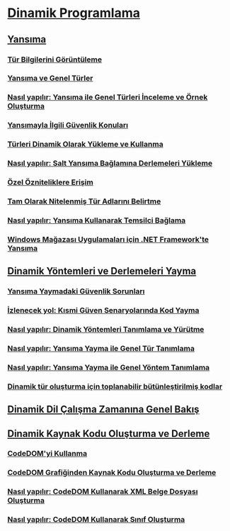 # [Dinamik Programlama](index.md)
## [Yansıma](reflection.md)
### [Tür Bilgilerini Görüntüleme](viewing-type-information.md)
### [Yansıma ve Genel Türler](reflection-and-generic-types.md)
### [Nasıl yapılır: Yansıma ile Genel Türleri İnceleme ve Örnek Oluşturma](how-to-examine-and-instantiate-generic-types-with-reflection.md)
### [Yansımayla İlgili Güvenlik Konuları](security-considerations-for-reflection.md)
### [Türleri Dinamik Olarak Yükleme ve Kullanma](dynamically-loading-and-using-types.md)
### [Nasıl yapılır: Salt Yansıma Bağlamına Derlemeleri Yükleme](how-to-load-assemblies-into-the-reflection-only-context.md)
### [Özel Özniteliklere Erişim](accessing-custom-attributes.md)
### [Tam Olarak Nitelenmiş Tür Adlarını Belirtme](specifying-fully-qualified-type-names.md)
### [Nasıl yapılır: Yansıma Kullanarak Temsilci Bağlama](how-to-hook-up-a-delegate-using-reflection.md)
### [Windows Mağazası Uygulamaları için .NET Framework'te Yansıma](reflection-for-windows-store-apps.md)
## [Dinamik Yöntemleri ve Derlemeleri Yayma](emitting-dynamic-methods-and-assemblies.md)
### [Yansıma Yaymadaki Güvenlik Sorunları](security-issues-in-reflection-emit.md)
### [İzlenecek yol: Kısmi Güven Senaryolarında Kod Yayma](walkthrough-emitting-code-in-partial-trust-scenarios.md)
### [Nasıl yapılır: Dinamik Yöntemleri Tanımlama ve Yürütme](how-to-define-and-execute-dynamic-methods.md)
### [Nasıl yapılır: Yansıma Yayma ile Genel Tür Tanımlama](how-to-define-a-generic-type-with-reflection-emit.md)
### [Nasıl yapılır: Yansıma Yayma ile Genel Yöntem Tanımlama](how-to-define-a-generic-method-with-reflection-emit.md)
### [Dinamik tür oluşturma için toplanabilir bütünleştirilmiş kodlar](collectible-assemblies.md)
## [Dinamik Dil Çalışma Zamanına Genel Bakış](dynamic-language-runtime-overview.md)
## [Dinamik Kaynak Kodu Oluşturma ve Derleme](dynamic-source-code-generation-and-compilation.md)
### [CodeDOM'yi Kullanma](using-the-codedom.md)
### [CodeDOM Grafiğinden Kaynak Kodu Oluşturma ve Derleme](generating-and-compiling-source-code-from-a-codedom-graph.md)
### [Nasıl yapılır: CodeDOM Kullanarak XML Belge Dosyası Oluşturma](how-to-create-an-xml-documentation-file-using-codedom.md)
### [Nasıl yapılır: CodeDOM Kullanarak Sınıf Oluşturma](how-to-create-a-class-using-codedom.md)
